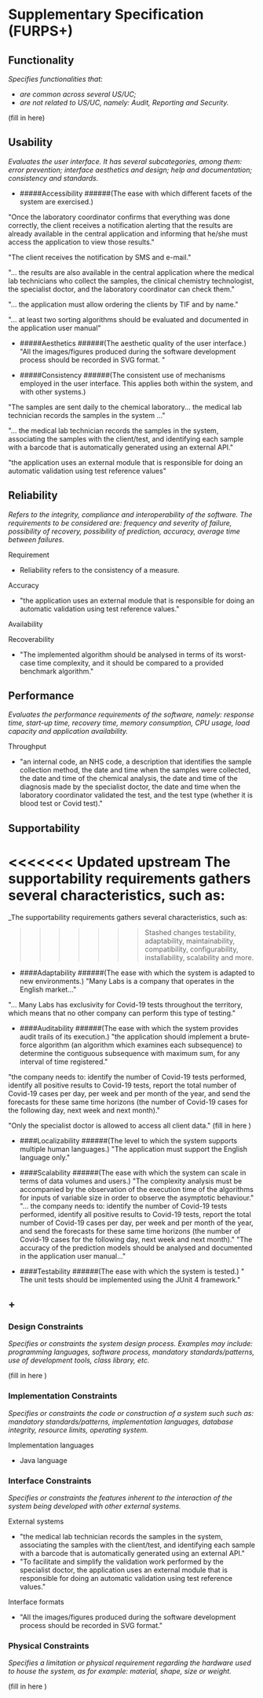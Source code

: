 # Supplementary Specification (FURPS+)

## Functionality

_Specifies functionalities that:_

- _are common across several US/UC;_
- _are not related to US/UC, namely: Audit, Reporting and Security._



(fill in here)



## Usability 

_Evaluates the user interface. It has several subcategories,
among them: error prevention; interface aesthetics and design; help and
documentation; consistency and standards._
- #####Accessibility 
######(The ease with which different facets of the system are exercised.)

"Once the laboratory coordinator
 confirms that everything was done correctly, the client receives a notification alerting that the
 results are already available in the central application and informing that he/she must access the
 application to view those results."
 
 "The client receives the notification by SMS and e-mail."
 
 "... the results are also available in the central application where the medical lab technicians
     who collect the samples, the clinical chemistry technologist, the specialist doctor, and the laboratory
     coordinator can check them."

"... the application must allow ordering the clients by TIF and by
  name."    
  
  "... at least two sorting algorithms should be evaluated and
   documented in the application user manual"
  
  
  
  
  
  
  
 
- #####Aesthetics
######(The aesthetic quality of the user interface.)
"All the images/figures produced during the software development process should be recorded in
 SVG format. "
 

- #####Consistency
######(The consistent use of mechanisms employed in the user interface. This applies both within the system, and with other systems.)

"The samples are sent daily to the chemical laboratory... the medical lab technician records the samples in the system ..."

"... the medical lab technician records the samples in the system,
     associating the samples with the client/test, and identifying each sample with a barcode that is
     automatically generated using an external API."

"the application uses an external module that is responsible for doing an automatic validation using test reference
 values"
 

## Reliability
_Refers to the integrity, compliance and interoperability of the software. The requirements to be considered are: frequency and severity of failure, possibility of recovery, possibility of prediction, accuracy, average time between failures._

Requirement
- Reliability refers to the consistency of a measure.

Accuracy

- "the application
uses an external module that is responsible for doing an automatic validation using test reference
values."

Availability




Recoverability

- "The implemented algorithm should be analysed in terms of its worst-case time complexity, and it should be compared to a provided benchmark algorithm."


## Performance
_Evaluates the performance requirements of the software, namely: response time, start-up time, recovery time, memory consumption, CPU usage, load capacity and application availability._


Throughput
- "an internal code, an NHS code, a description that identifies the sample collection method, the date and time when the samples
were collected, the date and time of the chemical analysis, the date and time of the diagnosis made
by the specialist doctor, the date and time when the laboratory coordinator validated the test, and the
test type (whether it is blood test or Covid test)."

## Supportability
<<<<<<< Updated upstream
The supportability requirements gathers several characteristics, such as:
=======

_The supportability requirements gathers several characteristics, such as:
>>>>>>> Stashed changes
testability, adaptability, maintainability, compatibility,
configurability, installability, scalability and more. 

- ####Adaptability
######(The ease with which the system is adapted to new environments.)
"Many Labs is a company that operates in the English market..."

"... Many Labs has exclusivity for Covid-19 tests throughout the territory, which means that no other company can perform this type of testing."

- ####Auditability
######(The ease with which the system provides audit trails of its execution.)
"the application should implement a brute-force algorithm (an algorithm which examines each subsequence) to determine the contiguous subsequence with maximum sum, for any interval of time registered."

"the company needs to: identify the number of Covid-19 tests performed, identify all positive results to Covid-19 tests, report the total number of Covid-19 cases per day, per week and per month of the year, and send the forecasts for these same time horizons (the number of Covid-19 cases for the following day, next week and next month)."

"Only the specialist doctor is allowed to access all client data."
(fill in here )
- ####Localizability
######(The level to which the system supports multiple human languages.)
"The application must support the English language only."

- ####Scalability
######(The ease with which the system can scale in terms of data volumes and users.)
"The complexity analysis must be accompanied by the observation of the execution time of the algorithms for inputs of variable size in order to observe the asymptotic behaviour."
 "...  the company
      needs to: identify the number of Covid-19 tests performed, identify all positive results to Covid-19
      tests, report the total number of Covid-19 cases per day, per week and per month of the year, and
      send the forecasts for these same time horizons (the number of Covid-19 cases for the following
      day, next week and next month)."
"The accuracy of the prediction models should be analysed and
 documented in the application user manual..."
 


- ####Testability
######(The ease with which the system is tested.)
" The unit tests should be implemented using the JUnit 4 framework."


## +

### Design Constraints

_Specifies or constraints the system design process. Examples may include: programming languages, software process, mandatory standards/patterns, use of development tools, class library, etc._
  

(fill in here )


### Implementation Constraints

_Specifies or constraints the code or construction of a system such
such as: mandatory standards/patterns, implementation languages,
database integrity, resource limits, operating system._

Implementation languages

- Java language



### Interface Constraints
_Specifies or constraints the features inherent to the interaction of the
system being developed with other external systems._


External systems

- "the medical lab technician records the samples in the system,
  associating the samples with the client/test, and identifying each sample with a barcode that is
  automatically generated using an external API."
- "To facilitate and simplify the validation work performed by the specialist doctor, the application
  uses an external module that is responsible for doing an automatic validation using test reference
  values."  

Interface formats

- "All the images/figures produced during the software development process should be recorded in
SVG format."

### Physical Constraints

_Specifies a limitation or physical requirement regarding the hardware used to house the system, as for example: material, shape, size or weight._

(fill in here )